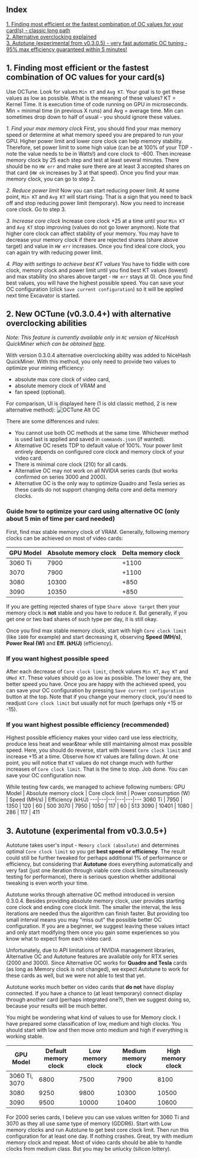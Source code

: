 ## Index
[1. Finding most efficient or the fastest combination of OC values for your card(s) - classic long path](#count01)<br>
[2. Alternative overclocking explained](#count02)<br>
[3. Autotune (experimental from v0.3.0.5) - very fast automatic OC tuning - 95% max efficiency guaranteed within 5 minutes!](#count03)<br>

## <a name="count01"></a> 1. Finding most efficient or the fastest combination of OC values for your card(s)

Use OCTune. Look for values `Min KT` and `Avg KT`. Your goal is to get these values as low as possible. What is the meaning of these values? KT = Kernel Time. It is execution time of code running on GPU in microseconds. Min = minimal time (in previous X runs) and Avg = average time. Min can sometimes drop down to half of usual - you should ignore these values.

_1. Find your max memory clock_
First, you should find your max memory speed or determine at what memory speed you are prepared to run your GPU. Higher power limit and lower core clock can help memory stability. Therefore, set power limit to some high value (can be at 100% of your TDP - note the value needs to be in Watts!) and core clock to -600. Then increase memory clock by 25 each step and test at least several minutes. There should be no `HW err` and make sure there are at least 3 accepted shares on that card (`HW ok` increases by 3 at that speed). Once you find your max memory clock, you can go to step 2.

_2. Reduce power limit_
Now you can start reducing power limit. At some point, `Min KT` and `Avg KT` will start rising. That is a sign that you need to back off and stop reducing power limit (temporary). Now you need to increase core clock. Go to step 3.

_3. Increase core clock_
Increase core clock +25 at a time until your `Min KT` and `Avg KT` stop improving (values do not go lower anymore). Note that higher core clock can affect stability of your memory. You may have to decrease your memory clock if there are rejected shares (share above target) and value in `HW err` increases. Once you find ideal core clock, you can again try with reducing power limit.

_4. Play with settings to achieve best KT values_
You have to fiddle with core clock, memory clock and power limit until you find best KT values (lowest) and max stability (no shares above target - `HW err` stays at 0). Once you find best values, you will have the highest possible speed. You can save your OC configuration (click `Save current configuration`) so it will be applied next time Excavator is started.

## <a name="count02"></a> 2. New OCTune (v0.3.0.4+) with alternative overclocking abilities

_Note: This feature is currently available only in `RC` version of NiceHash QuickMiner which can be obtained [here](https://github.com/nicehash/NiceHashQuickMiner/releases/tag/v0.3.0.6_RC)._

With version 0.3.0.4 alternative overclocking ability was added to NiceHash QuickMiner. With this method, you only need to provide two values to optimize your mining efficiency:
* absolute max core clock of video card,
* absolute memory clock of VRAM and
* fan speed (optional).

For comparison, UI is displayed here (1 is old classic method, 2 is new alternative method):
![OCTune Alt OC](https://github.com/nicehash/NiceHashQuickMiner/blob/main/images/octunealt.png?raw=true)

There are some differences and rules:
* You cannot use both OC methods at the same time. Whichever method is used last is applied and saved in `commands.json` (if wanted).
* Alternative OC resets TDP to default value of 100%. Your power limit entirely depends on configured core clock and memory clock of your video card.
* There is minimal core clock (210) for all cards.
* Alternative OC may not work on all NVIDIA series cards (but works confirmed on series 3000 and 2000).
* Alternative OC is the only way to optimize Quadro and Tesla series as these cards do not support changing delta core and delta memory clocks.

### Guide how to optimize your card using alternative OC (only about 5 min of time per card needed)

First, find max stable memory clock of VRAM. Generally, following memory clocks can be achieved on most of video cards:

GPU Model | Absolute memory clock | Delta memory clock
----------|-----------------------|--------------------
3060 Ti | 7900 | +1100
3070 | 7900 | +1100
3080 | 10300 | +850
3090 | 10350 | +850

If you are getting rejected shares of type `Share above target` then your memory clock is **not** stable and you have to reduce it. But generally, if you get one or two bad shares of such type per day, it is still okay.

Once you find max stable memory clock, start with high `Core clock limit` (like `1800` for example) and start decreasing it, observing **Speed (MH/s)**, **Power Real (W)** and **Eff. (kH/J)** (efficiency).

### If you want highest possible speed

After each decrease of `Core clock limit`, check values `Min KT`, `Avg KT` and `UMed KT`. These values should go as low as possible. The lower they are, the better speed you have. Once you are happy with the achieved speed, you can save your OC configuration by pressing `Save current configuration` button at the top. Note that if you change your memory clock, you'd need to readjust `Core clock limit` but usually not for much (perhaps only +15 or -15).

### If you want highest possible efficiency (recommended)

Highest possible efficiency makes your video card use less electricity, produce less heat and wear&tear while still maintaining almost max possible speed. Here, you should do reverse, start with lowest `Core clock limit` and increase +15 at a time. Observe how `KT` values are falling down. At one point, you will notice that `KT` values do not change much with further increases of `Core clock limit`. That is the time to stop. Job done. You can save your OC configuration now.

While testing few cards, we managed to achieve following numbers:
GPU Model | Absolute memory clock | Core clock limit | Power consumption (W) | Speed (MH/s) | Efficiency (kH/J)
---|---|---|---|---|---
3060 Ti | 7950 | 1350 | 120 | 60 | 500
3070 | 7950 | 1050 | 117 | 60 | 513
3090 | 10401 | 1080 | 286 | 117 | 411


## <a name="count03"></a> 3. Autotune (experimental from v0.3.0.5+)

Autotune takes user's input - `Memory clock (absolute)` and determines optimal `Core clock limit` so you get **best speed or efficiency**. The result could still be further tweaked for perhaps additional 1% of performance or efficiency, but considering that **Autotune** does everything automatically and very fast (just one iteration through viable core clock limits simultaneously testing for performance), there is serious question whether additional tweaking is even worth your time.

Autotune works through alternative OC method introduced in version 0.3.0.4. Besides providing absolute memory clock, user provides starting core clock and ending core clock limit. The smaller the interval, the less iterations are needed thus the algorithm can finish faster. But providing too small interval means you may "miss out" the possible better OC configuration. If you are a beginner, we suggest leaving these values intact and only start modifying them once you gain some experiences so you know what to expect from each video card.

Unfortunately, due to API limitations of NVIDIA management libraries, Alternative OC and Autotune features are available only for RTX series (2000 and 3000). Since Alternative OC works for **Quadro and Tesla** cards (as long as Memory clock is not changed), we expect Autotune to work for these cards as well, but we were not able to test that yet.

Autotune works much better on video cards that **do not** have display connected. If you have a chance to (at least temporary) connect display through another card (perhaps integrated one?), then we suggest doing so, because your results will be much better.

You might be wondering what kind of values to use for Memory clock. I have prepared some classification of low, medium and high clocks. You should start with low and then move onto medium and high if everything is working stable.

GPU Model | Default memory clock | Low memory clock | Medium memory clock | High memory clock
----------|----------------------|------------------|---------------------|-------------------
3060 Ti, 3070 | 6800 | 7500 | 7900 | 8100
3080 | 9250 | 9800 | 10300 | 10500
3090 | 9500 | 10000 | 10400 | 10600

For 2000 series cards, I believe you can use values written for 3060 Ti and 3070 as they all use same type of memory (GDDR6). Start with Low memory clocks and run Autotune to get best core clock limit. Then run this configuration for at least one day. If nothing crashes. Great, try with medium memory clock and repeat. Most of video cards should be able to handle clocks from medium class. But you may be unlucky (silicon lottery).